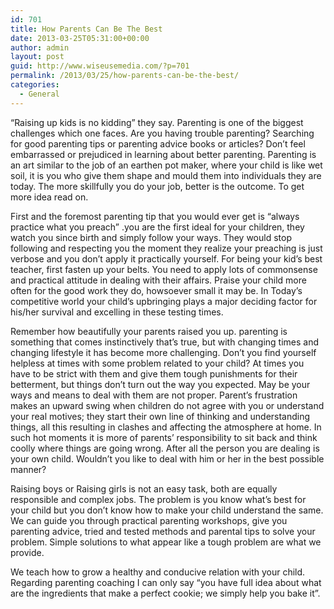 ```yaml
---
id: 701
title: How Parents Can Be The Best
date: 2013-03-25T05:31:00+00:00
author: admin
layout: post
guid: http://www.wiseusemedia.com/?p=701
permalink: /2013/03/25/how-parents-can-be-the-best/
categories:
  - General
---
```

“Raising up kids is no kidding” they say. Parenting is one of the biggest challenges which one faces. Are you having trouble parenting? Searching for good parenting tips or parenting advice books or articles? Don’t feel embarrassed or prejudiced in learning about better parenting. Parenting is an art similar to the job of an earthen pot maker, where your child is like wet soil, it is you who give them shape and mould them into individuals they are today. The more skillfully you do your job, better is the outcome. To get more idea read on.

First and the foremost parenting tip that you would ever get is “always practice what you preach” .you are the first ideal for your children, they watch you since birth and simply follow your ways. They would stop following and respecting you the moment they realize your preaching is just verbose and you don’t apply it practically yourself. For being your kid’s best teacher, first fasten up your belts. You need to apply lots of commonsense and practical attitude in dealing with their affairs. Praise your child more often for the good work they do, howsoever small it may be. In Today’s competitive world your child’s upbringing plays a major deciding factor for his/her survival and excelling in these testing times.

Remember how beautifully your parents raised you up. parenting is something that comes instinctively that’s true, but with changing times and changing lifestyle it has become more challenging. Don’t you find yourself helpless at times with some problem related to your child? At times you have to be strict with them and give them tough punishments for their betterment, but things don’t turn out the way you expected. May be your ways and means to deal with them are not proper. Parent’s frustration makes an upward swing when children do not agree with you or understand your real motives; they start their own line of thinking and understanding things, all this resulting in clashes and affecting the atmosphere at home. In such hot moments it is more of parents’ responsibility to sit back and think coolly where things are going wrong. After all the person you are dealing is your own child. Wouldn’t you like to deal with him or her in the best possible manner?

Raising boys or Raising girls is not an easy task, both are equally responsible and complex jobs. The problem is you know what’s best for your child but you don’t know how to make your child understand the same. We can guide you through practical parenting workshops, give you parenting advice, tried and tested methods and parental tips to solve your problem. Simple solutions to what appear like a tough problem are what we provide.

We teach how to grow a healthy and conducive relation with your child. Regarding parenting coaching I can only say “you have full idea about what are the ingredients that make a perfect cookie; we simply help you bake it”.